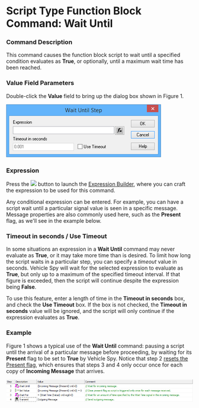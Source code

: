 # Script Type Function Block Command: Wait Until

### Command Description

This command causes the function block script to wait until a specified condition evaluates as **True**, or optionally, until a maximum wait time has been reached.

### Value Field Parameters

Double-click the **Value** field to bring up the dialog box shown in Figure 1.

![Figure 1: Wait Until command parameter dialog box.](../../../../../.gitbook/assets/fb_wait_until.gif)

### Expression

Press the ![](https://cdn.intrepidcs.net/support/VehicleSpy/assets/Functionbutton.gif) button to launch the [Expression Builder](../../../../../shared-features-in-vehicle-spy/shared-features-expression-builder.md), where you can craft the expression to be used for this command.

Any conditional expression can be entered. For example, you can have a script wait until a particular signal value is seen in a specific message. Message properties are also commonly used here, such as the **Present** flag, as we'll see in the example below.

### Timeout in seconds / Use Timeout

In some situations an expression in a **Wait Until** command may never evaluate as **True**, or it may take more time than is desired. To limit how long the script waits in a particular step, you can specify a _timeout_ value in seconds. Vehicle Spy will wait for the selected expression to evaluate as **True**, but only up to a maximum of the specified timeout interval. If that figure is exceeded, then the script will continue despite the expression being **False**.

To use this feature, enter a length of time in the **Timeout in seconds** box, and check the **Use Timeout** box. If the box is not checked, the **Timeout in seconds** value will be ignored, and the script will only continue if the expression evaluates as **True**.

### Example

Figure 1 shows a typical use of the **Wait Until** command: pausing a script until the arrival of a particular message before proceeding, by waiting for its **Present** flag to be set to **True** by Vehicle Spy. Notice that step 2 [resets the Present flag](../script-type-function-block-resetting-the-present-flag.md), which ensures that steps 3 and 4 only occur once for each copy of **Incoming Message** that arrives.

![Figure 1: Example using the Wait Until and Wait For commands.](../../../../../.gitbook/assets/fb_wait_for.gif)
